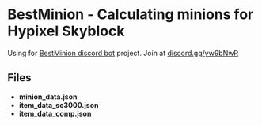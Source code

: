# **BestMinion** - Calculating minions for Hypixel Skyblock
Using for [BestMinion discord bot](https://hypixel.net/threads/discord-bot-bestminion-calculate-best-minion.3323880/#post-23764034) project. Join at [discord.gg/yw9bNwR](discord.gg/yw9bNwR)

## Files

* **minion_data.json**
* **item_data_sc3000.json**
* **item_data_comp.json**
